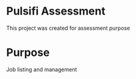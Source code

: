 # Pulsifi Assessment

This project was created for assessment purpose

# Purpose

Job listing and management
